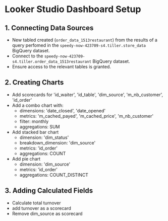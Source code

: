 # Looker Studio Dashboard Setup

## 1. Connecting Data Sources
- New tabled created (`order_data_1513restaurant`) from the results of a query perfomed in the `speedy-now-423709-s4.tiller.store_data` BigQuery dataset.
- Connect to the `speedy-now-423709-s4.tiller.order_data_1513restaurant` BigQuery dataset.
- Ensure access to the relevant tables is granted.

## 2. Creating Charts
- Add scorecards for 'id_waiter', 'id_table', 'dim_source', 'm_nb_customer', 'id_order'
- Add a combo chart with:
  - dimensions: 'date_closed', 'date_opened'
  - metrics: 'm_cached_payed', 'm_cached_price', 'm_nb_customer'
  - filter: monthly
  - aggregations: SUM
- Add stacked bar chart
  - dimension: 'dim_status'
  - breakdown_dimension: 'dim_source'
  - metrics: 'id_order'
  - aggregations: COUNT
- Add pie chart
  - dimension: 'dim_source'
  - metrics: 'id_order'
  - aggregations: COUNT_DISTINCT


## 3. Adding Calculated Fields
- Calculate total turnover
- add turnover as a scorecard
- Remove dim_source as scorecard 
